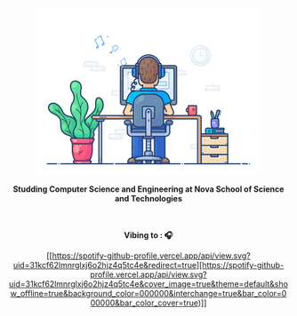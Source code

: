 <div align ="center" width="50">

<img src = "https://github.com/RodrigoRafaelSantos7/RodrigoRafaelSantos7/blob/main/images/dev-working_rounded.gif" alt="" width="80%"/>

<p><strong>Studding Computer Science and Engineering at
<a style="text-decoration: none; color: inherit"
    href="https://www.fct.unl.pt"> Nova School of Science and Technologies </a>

<br><br> Vibing to : 🎧  </strong></p>

[[https://spotify-github-profile.vercel.app/api/view.svg?uid=31kcf62lmnrglxj6o2hjz4q5tc4e&redirect=true][https://spotify-github-profile.vercel.app/api/view.svg?uid=31kcf62lmnrglxj6o2hjz4q5tc4e&cover_image=true&theme=default&show_offline=true&background_color=000000&interchange=true&bar_color=000000&bar_color_cover=true)]]

</div>

